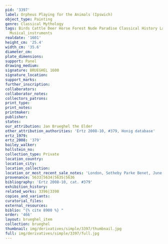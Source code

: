 ```yaml
---
pid: '3397'
label: Orpheus Playing for the Animals (Ipswich)
object_type: Painting
genre: Classical Mythology
tags: Birds Cattle Deer Horse Forest Nude Paradise Classical History Landscape Mythological
  Musical_instruments
realdate: '1601'
height_cm: '25.4'
width_cm: '35.6'
diameter_cm: 
plate_dimensions: 
support: Panel
drawing_medium: 
signature: BRUEGHEL 1600
signature_location: 
support_marks: 
further_inscription: 
collaborators: 
collaborator_notes: 
collectors_patrons: 
print_type: 
print_notes: 
printmaker: 
publisher: 
states: 
our_attribution: Jan Brueghel the Elder
other_attribution_authorities: 'Ertz 2008-10, #379, Honig database'
ertz_1979: 
ertz_2008: '379'
bailey_walker: 
hollstein_no: 
collection_type: Private
location_country: 
location_city: 
location_collection: 
location_or_most_recent_sale_notes: 'London, Sotheby Parke Benet, June 9, 1982, #2'
provenance: 5633|5634|5635|5636
bibliography: 'Ertz 2008-10, cat. #379'
exhibition_history: 
related_works: 3396|3398
copies_and_variants: 
curatorial_files: 
external_resources: 
biblio: "{% cite 8900 %} "
order: '466'
layout: brueghel_item
collection: brueghel
thumbnail: img/derivatives/simple/3397/thumbnail.jpg
full: img/derivatives/simple/3397/full.jpg
---
```

